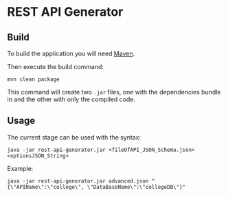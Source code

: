 # REST API Generator

## Build

To build the application you will need [Maven](http://maven.apache.org/).

Then execute the build command:
  
    mvn clean package
    
This command will create two `.jar` files, one with the dependencies bundle in and the other with only the compiled code.


## Usage

The current stage can be used with the syntax:

    java -jar rest-api-generator.jar <fileOfAPI_JSON_Schema.json> <optionsJSON_String>
    
Example:  
    
    java -jar rest-api-generator.jar advanced.json "{\"APIName\":\"college\", \"DataBaseName\":\"collegeDB\"}"
